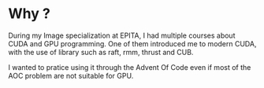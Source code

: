 # Why ?

During my Image specialization at EPITA, I had multiple courses
about CUDA and GPU programming. One of them introduced me to
modern CUDA, with the use of library such as raft, rmm, thrust and CUB.

I wanted to pratice using it through the Advent Of Code even if most of
the AOC problem are not suitable for GPU.
